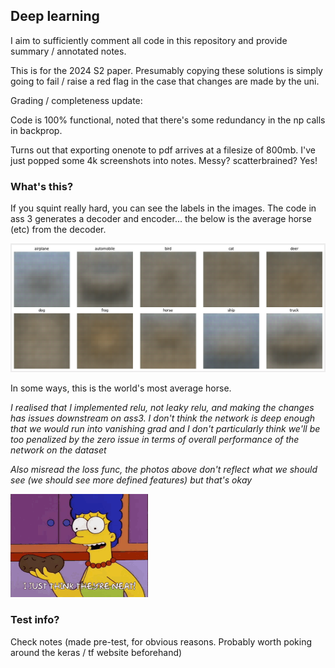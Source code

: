 ## Deep learning


I aim to sufficiently comment all code in this repository and provide summary / annotated notes.

This is for the 2024 S2 paper. Presumably copying these solutions is simply going to fail / raise a red flag in the case that changes are made by the uni. 


Grading / completeness update:

  Code is 100% functional, noted that there's some redundancy in the np calls in backprop. 


Turns out that exporting onenote to pdf arrives at a filesize of 800mb. I've just popped some 4k screenshots into notes. Messy? scatterbrained? Yes!








### What's this?

If you squint really hard, you can see the labels in the images. The code in ass 3 generates a decoder and encoder... the below is the average horse (etc) from the decoder.


![AverageImages](./res/averageimages.png)


In some ways, this is the world's most average horse.

*I realised that I implemented relu, not leaky relu, and making the changes has issues downstream on ass3. I don't think the network is deep enough that we would run into vanishing grad and I don't particularly think we'll be too penalized by the zero issue in terms of overall performance of the network on the dataset*

*Also misread the loss func, the photos above don't reflect what we should see (we should see more defined features) but that's okay*





![AverageImages](./res/marge.gif)

### Test info?

Check notes (made pre-test, for obvious reasons. Probably worth poking around the keras / tf website beforehand)
